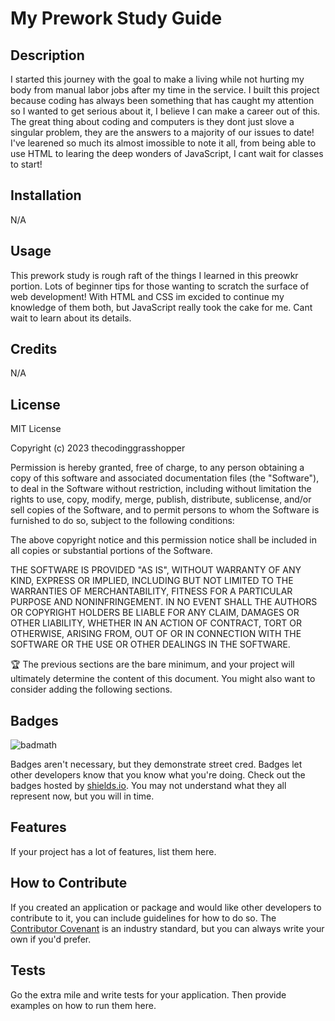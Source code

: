# My Prework Study Guide
## Description

I started this journey with the goal to make a living while not hurting my body from manual labor jobs after my time in the service. I built this project because coding has always been something that has caught my attention so I wanted to get serious about it, I believe I can make a career out of this. The great thing about coding and computers is they dont just slove a singular problem, they are the answers to a majority of our issues to date! I've learened so much its almost imossible to note it all, from being able to use HTML to learing the deep wonders of JavaScript, I cant wait for classes to start!


## Installation

N/A

## Usage
This prework study is rough raft of the things I learned in this preowkr portion. Lots of beginner tips for those wanting to scratch the surface of web development! With HTML and CSS im excided to continue my knowledge of them both, but JavaScript really took the cake for me. Cant wait to learn about its details. 


## Credits

N/A

## License

MIT License

Copyright (c) 2023 thecodinggrasshopper

Permission is hereby granted, free of charge, to any person obtaining a copy
of this software and associated documentation files (the "Software"), to deal
in the Software without restriction, including without limitation the rights
to use, copy, modify, merge, publish, distribute, sublicense, and/or sell
copies of the Software, and to permit persons to whom the Software is
furnished to do so, subject to the following conditions:

The above copyright notice and this permission notice shall be included in all
copies or substantial portions of the Software.

THE SOFTWARE IS PROVIDED "AS IS", WITHOUT WARRANTY OF ANY KIND, EXPRESS OR
IMPLIED, INCLUDING BUT NOT LIMITED TO THE WARRANTIES OF MERCHANTABILITY,
FITNESS FOR A PARTICULAR PURPOSE AND NONINFRINGEMENT. IN NO EVENT SHALL THE
AUTHORS OR COPYRIGHT HOLDERS BE LIABLE FOR ANY CLAIM, DAMAGES OR OTHER
LIABILITY, WHETHER IN AN ACTION OF CONTRACT, TORT OR OTHERWISE, ARISING FROM,
OUT OF OR IN CONNECTION WITH THE SOFTWARE OR THE USE OR OTHER DEALINGS IN THE
SOFTWARE.


🏆 The previous sections are the bare minimum, and your project will ultimately determine the content of this document. You might also want to consider adding the following sections.

## Badges

![badmath](https://img.shields.io/github/languages/top/nielsenjared/badmath)

Badges aren't necessary, but they demonstrate street cred. Badges let other developers know that you know what you're doing. Check out the badges hosted by [shields.io](https://shields.io/). You may not understand what they all represent now, but you will in time.

## Features

If your project has a lot of features, list them here.

## How to Contribute

If you created an application or package and would like other developers to contribute to it, you can include guidelines for how to do so. The [Contributor Covenant](https://www.contributor-covenant.org/) is an industry standard, but you can always write your own if you'd prefer.

## Tests

Go the extra mile and write tests for your application. Then provide examples on how to run them here.